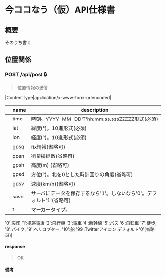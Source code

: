 # 今ココなう（仮）API仕様書

## 概要


そのうち書く


## 位置関係

### POST /api/post :lock:

 > 位置情報の送信

|ContentType|application/x-www-form-urlencoded|

||name|description|
|---|---|---|
||time|時刻。YYYY-MM-DD'T'hh:mm:ss.sssZZZZZ形式(必須)|
||lat|緯度(°)。10進形式(必須)|
||lon|経度(°)。10進形式(必須)|
||gpsq|fix情報(省略可)|
||gpsn|衛星捕捉数(省略可)|
||gpsh|高度(m) (省略可)|
||gpsd|方位(°)。北を0とした時計回りの角度(省略可)|
||gpsv|速度(km/h)(省略可)|
||save|サーバにデータを保存するなら'1'。しないなら'0'。デフォルト'1'(省略可)|
||t|マーカータイプ。
'0':矢印 '1':携帯電話 '2':飛行機 '3':電車 '4':新幹線
'5':バス '6':自転車 '7':徒歩, '8':バイク, '9':ヘリコプター, '10':船
'99':Twitterアイコン デフォルト'0'(省略可)|

#### response

> OK

#### 備考

